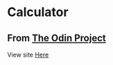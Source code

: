 # Calculator 

## From [The Odin Project](https://www.theodinproject.com/lessons/calculator)
 
<p>View site <a target="_blank" href="https://gifted-cori-d992cd.netlify.app/">Here</a></p>











